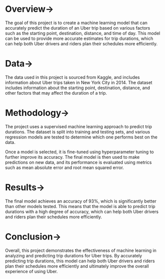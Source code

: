 

# Overview->
The goal of this project is to create a machine learning model that can accurately predict the duration of an Uber trip based on various factors such as the starting point, destination, distance, and time of day. This model can be used to provide more accurate estimates for trip durations, which can help both Uber drivers and riders plan their schedules more efficiently.

# Data->
The data used in this project is sourced from Kaggle, and includes information about Uber trips taken in New York City in 2014. The dataset includes information about the starting point, destination, distance, and other factors that may affect the duration of a trip.

# Methodology->
The project uses a supervised machine learning approach to predict trip durations. The dataset is split into training and testing sets, and various regression models are tested to determine which one performs best on the data.

Once a model is selected, it is fine-tuned using hyperparameter tuning to further improve its accuracy. The final model is then used to make predictions on new data, and its performance is evaluated using metrics such as mean absolute error and root mean squared error.

# Results->
The final model achieves an accuracy of 93%, which is significantly better than other models tested. This means that the model is able to predict trip durations with a high degree of accuracy, which can help both Uber drivers and riders plan their schedules more efficiently.

# Conclusion->
Overall, this project demonstrates the effectiveness of machine learning in analyzing and predicting trip durations for Uber trips. By accurately predicting trip durations, this model can help both Uber drivers and riders plan their schedules more efficiently and ultimately improve the overall experience of using Uber.
